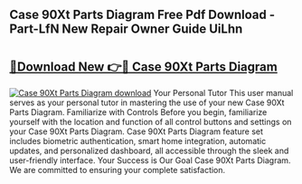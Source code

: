 ## Case 90Xt Parts Diagram Free Pdf Download - Part-LfN New Repair Owner Guide UiLhn

# <h2><a href="http://dflnq2w.blite.top/?on=Case+90Xt+Parts+Diagram">🔗Download New 👉🔴 Case 90Xt Parts Diagram</a></h2>

[![Case 90Xt Parts Diagram download](https://i.imgur.com/lujVjoI.png)](http://dflnq2w.blite.top/?on=Case+90Xt+Parts+Diagram)
Your Personal Tutor This user manual serves as your personal tutor in mastering the use of your new Case 90Xt Parts Diagram. Familiarize with Controls Before you begin, familiarize yourself with the location and function of all control buttons and settings on your Case 90Xt Parts Diagram. Case 90Xt Parts Diagram feature set includes biometric authentication, smart home integration, automatic updates, and personalized dashboard, all accessible through the sleek and user-friendly interface. Your Success is Our Goal Case 90Xt Parts Diagram. We are committed to ensuring your complete satisfaction.
